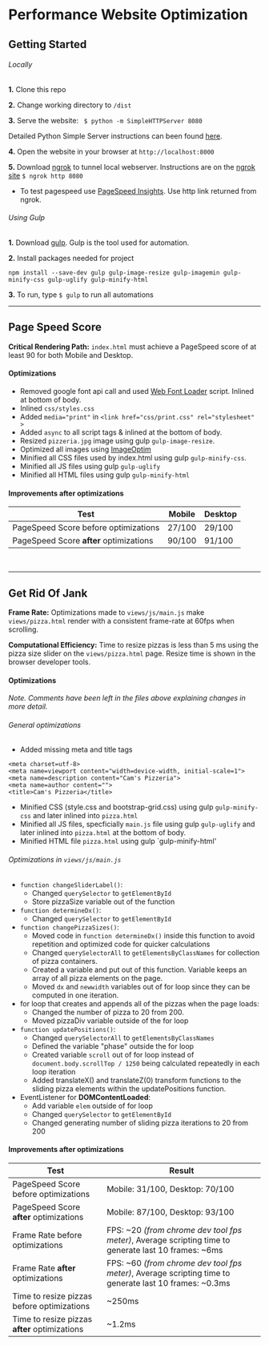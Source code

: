 # Performance Website Optimization

## Getting Started

###### Locally

**1.** Clone this repo

**2.** Change working directory to ``` /dist ```

**3.** Serve the website: ``` $ python -m SimpleHTTPServer 8080```

Detailed Python Simple Server instructions can been found [here](https://docs.python.org/2/library/basehttpserver.html).

**4.** Open the website in your browser at ``` http://localhost:8000 ```

**5.** Download [ngrok](https://ngrok.com/download) to tunnel local webserver. Instructions are on the [ngrok site](https://ngrok.com/docs#expose) ``` $ ngrok http 8080 ```

- To test pagespeed use [PageSpeed Insights](https://developers.google.com/speed/pagespeed/insights/). Use http link returned from ngrok.

###### Using Gulp

**1.** Download [gulp](https://www.npmjs.com/package/gulp). Gulp is the tool used for automation.

**2.** Install packages needed for project

```
npm install --save-dev gulp gulp-image-resize gulp-imagemin gulp-minify-css gulp-uglify gulp-minify-html
```

**3.** To run, type ```$ gulp``` to run all automations
<br>
<hr />

## Page Speed Score

**Critical Rendering Path:** ```index.html``` must achieve a PageSpeed score of at least 90 for both Mobile and Desktop.

#### Optimizations

- Removed google font api call and used [Web Font Loader](https://github.com/typekit/webfontloader) script. Inlined at bottom of body.
- Inlined ```css/styles.css```
- Added ```media="print"``` in ```<link href="css/print.css" rel="stylesheet" >```
- Added ```async``` to all script tags & inlined at the bottom of body.
- Resized `pizzeria.jpg` image using gulp `gulp-image-resize`.
- Optimized all images using [ImageOptim](https://imageoptim.com/)
- Minified all CSS files used by index.html using gulp `gulp-minify-css`.
- Minified all JS files using gulp `gulp-uglify`
- Minified all HTML files using gulp `gulp-minify-html`

#### Improvements after optimizations

|   Test    |   Mobile  |   Desktop |
|-----------|-----------|-----------|
|   PageSpeed Score before optimizations    |   27/100  | 29/100    |
|   PageSpeed Score **after** optimizations |   90/100  |   91/100  |
<br>
<hr />

## Get Rid Of Jank

**Frame Rate:** Optimizations made to `views/js/main.js` make `views/pizza.html` render with a consistent frame-rate at 60fps when scrolling.

**Computational Efficiency:** Time to resize pizzas is less than 5 ms using the pizza size slider on the `views/pizza.html` page. Resize time is shown in the browser developer tools.

#### Optimizations

*Note. Comments have been left in the files above explaining changes in more detail.*

###### General optimizations

- Added missing meta and title tags
```
<meta charset=utf-8>
<meta name=viewport content="width=device-width, initial-scale=1">
<meta name=description content="Cam's Pizzeria">
<meta name=author content="">
<title>Cam's Pizzeria</title>
```
- Minified CSS (style.css and bootstrap-grid.css) using gulp `gulp-minify-css` and later inlined into `pizza.html`
- Minified all JS files, specficially `main.js` file using gulp `gulp-uglify` and later inlined into `pizza.html` at the bottom of body.
- Minified HTML file `pizza.html` using gulp `gulp-minify-html'


###### Optimizations in `views/js/main.js`

- `function changeSliderLabel()`:
    - Changed `querySelector` to `getElementById`
    - Store pizzaSize variable out of the function
- `function determineDx()`:
    - Changed `querySelector` to `getElementById`
- `function changePizzaSizes()`:
    - Moved code in `function determineDx()` inside this function to avoid repetition and optimized code for quicker calculations
    - Changed `querySelectorAll` to `getElementsByClassNames` for collection of pizza containers.
    - Created a variable and put out of this function. Variable keeps an array of all pizza elements on the page.
    - Moved `dx` and `newwidth` variables out of for loop since they can be computed in one iteration.
- for loop that creates and appends all of the pizzas when the page loads:
    - Changed the number of pizza to 20 from 200.
    - Moved pizzaDiv variable outside of the for loop
- `function updatePositions()`:
    - Changed `querySelectorAll` to `getElementsByClassNames`
    - Defined the variable "phase" outside the for loop
    - Created variable `scroll` out of for loop instead of `document.body.scrollTop / 1250` being calculated repeatedly in each loop iteration
    - Added translateX() and translateZ(0) transform functions to the sliding pizza elements within the updatePositions function.
- EventListener for **DOMContentLoaded**:
    - Add variable `elem` outside of for loop
    - Changed `querySelector` to `getElementById`
    - Changed generating number of sliding pizza iterations to 20 from 200

#### Improvements after optimizations

|   Test    |   Result  |
|-----------|-----------|
|   PageSpeed Score before optimizations    |   Mobile: 31/100, Desktop: 70/100  |
|   PageSpeed Score **after** optimizations |   Mobile: 87/100, Desktop: 93/100  |
|   Frame Rate before optimizations         |   FPS: ~20 *(from chrome dev tool fps meter)*, Average scripting time to generate last 10 frames: ~6ms |
|   Frame Rate **after** optimizations      |   FPS: ~60 *(from chrome dev tool fps meter)*, Average scripting time to generate last 10 frames: ~0.3ms|
|   Time to resize pizzas before optimizations  |   ~250ms  |
|   Time to resize pizzas **after** optimizations   |   ~1.2ms    |

